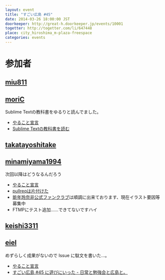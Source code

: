 ```yaml
---
layout: event
title: "すごい広島 #45"
date: 2014-03-26 18:00:00 JST
doorkeeper: http://great-h.doorkeeper.jp/events/10001
togetter: http://togetter.com/li/647448
place: city_hiroshima_m-plaza-freespace
categories: events
---
```


# 参加者


## [miu811](https://github.com/miu811)


## [moriC](https://github.com/moriC)

Sublime Textの教科書をゆるりと読んでました。

* [やること宣言](https://github.com/great-h/great-h.github.io/issues/777)
* [Sublime Textの教科書を読む](http://moric-life.tumblr.com/post/80769733392/sublime-text)


## [takatayoshitake](http://twitter.com/takatayoshitake)


## [minamiyama1994](https://github.com/minamiyama1994)

次回以降はどうなるんだろう

* [やること宣言](https://github.com/great-h/great-h.github.io/issues/769)
* [pullreqは片付けた](https://github.com/great-h/great-h.github.io/pull/774)
* [能年玲奈非公式ファンクラブ](http://b-world.org/nounen)は順調に出来ております、現在イラスト要因等募集中
* FTMPにテスト追加……できてないですハイ


## [keishi3311](https://github.com/keishi3311)


## [eiel](http://eiel.info/)

めずらしく成果がないので Issue に駄文を書いた…。

* [やること宣言](https://github.com/great-h/great-h.github.io/issues/773)
* [すごい広島 #45 に遊びにいった - 日常と勉強会と広島と。](http://eielh-life.tumblr.com/post/80789105450/45)
